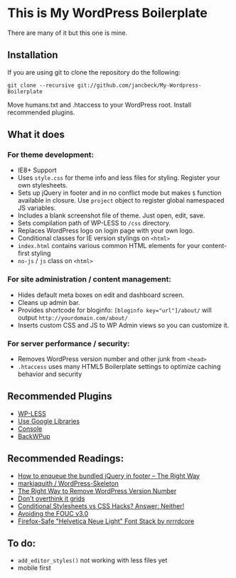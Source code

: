 # This is My WordPress Boilerplate
There are many of it but this one is mine.

## Installation

If you are using git to clone the repository do the following:

    git clone --recursive git://github.com/jancbeck/My-Wordpress-Boilerplate
    
Move humans.txt and .htaccess to your WordPress root. Install recommended plugins.

## What it does

### For theme development:
* IE8+ Support
* Uses `style.css` for theme info and less files for styling. Register your own stylesheets.
* Sets up jQuery in footer and in no conflict mode but makes `$` function available in closure. Use `project` object to register global namespaced JS variables.
* Includes a blank screenshot file of theme. Just open, edit, save.
* Sets compilation path of WP-LESS to `/css` directory.
* Replaces WordPress logo on login page with your own logo.
* Conditional classes for IE version stylings on `<html>`
* `index.html` contains various common HTML elements for your content-first styling
* `no-js` / `js` class on `<html>`

### For site administration / content management:
* Hides default meta boxes on edit and dashboard screen.
* Cleans up admin bar.
* Provides shortcode for bloginfo: `[bloginfo key="url"]/about/` will output `http://yourdomain.com/about/`
* Inserts custom CSS and JS to WP Admin views so you can customize it.

### For server performance / security:
* Removes WordPress version number and other junk from `<head>`
* `.htaccess` uses many HTML5 Boilerplate settings to optimize caching behavior and security

## Recommended Plugins
* [WP-LESS](http://wordpress.org/extend/plugins/wp-less/)
* [Use Google Libraries](http://wordpress.org/extend/plugins/use-google-libraries/)
* [Console](http://wordpress.org/extend/plugins/console/)
* [BackWPup](http://wordpress.org/extend/plugins/backwpup/)

## Recommended Readings:
* [How to enqueue the bundled jQuery in footer – The Right Way](http://wpengineer.com/2482/enqueue-bundled-jquery-in-footer/)
* [markjaquith / WordPress-Skeleton](https://github.com/markjaquith/WordPress-Skeleton)
* [The Right Way to Remove WordPress Version Number](http://www.wpbeginner.com/wp-tutorials/the-right-way-to-remove-wordpress-version-number/)
* [Don't overthink it grids](http://css-tricks.com/dont-overthink-it-grids/)
* [Conditional Stylesheets vs CSS Hacks? Answer: Neither!](http://paulirish.com/2008/conditional-stylesheets-vs-css-hacks-answer-neither/)
* [Avoiding the FOUC v3.0](http://paulirish.com/2009/avoiding-the-fouc-v3/)
* [Firefox-Safe "Helvetica Neue Light" Font Stack by nrrrdcore](https://gist.github.com/nrrrdcore/2994238)

## To do:
* `add_editor_styles()` not working with less files yet
* mobile first